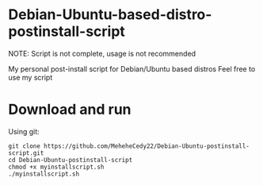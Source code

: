 # Debian-Ubuntu-based-distro-postinstall-script

NOTE: Script is not complete, usage is not recommended

My personal post-install script for Debian/Ubuntu based distros
Feel free to use my script

# Download and run

Using git:

```
git clone https://github.com/MeheheCedy22/Debian-Ubuntu-postinstall-script.git
cd Debian-Ubuntu-postinstall-script
chmod +x myinstallscript.sh
./myinstallscript.sh
```
